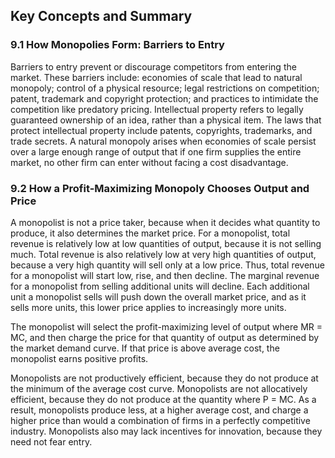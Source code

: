 ## Key Concepts and Summary

### 9.1 How Monopolies Form: Barriers to Entry

Barriers to entry prevent or discourage competitors from entering the
market. These barriers include: economies of scale that lead to natural
monopoly; control of a physical resource; legal restrictions on
competition; patent, trademark and copyright protection; and practices
to intimidate the competition like predatory pricing. Intellectual
property refers to legally guaranteed ownership of an idea, rather than
a physical item. The laws that protect intellectual property include
patents, copyrights, trademarks, and trade secrets. A natural monopoly
arises when economies of scale persist over a large enough range of
output that if one firm supplies the entire market, no other firm can
enter without facing a cost disadvantage.

### 9.2 How a Profit-Maximizing Monopoly Chooses Output and Price

A monopolist is not a price taker, because when it decides what quantity
to produce, it also determines the market price. For a monopolist, total
revenue is relatively low at low quantities of output, because it is not
selling much. Total revenue is also relatively low at very high
quantities of output, because a very high quantity will sell only at a
low price. Thus, total revenue for a monopolist will start low, rise,
and then decline. The marginal revenue for a monopolist from selling
additional units will decline. Each additional unit a monopolist sells
will push down the overall market price, and as it sells more units,
this lower price applies to increasingly more units.

The monopolist will select the profit-maximizing level of output where
MR = MC, and then charge the price for that quantity of output as
determined by the market demand curve. If that price is above average
cost, the monopolist earns positive profits.

Monopolists are not productively efficient, because they do not produce
at the minimum of the average cost curve. Monopolists are not
allocatively efficient, because they do not produce at the quantity
where P = MC. As a result, monopolists produce less, at a higher average
cost, and charge a higher price than would a combination of firms in a
perfectly competitive industry. Monopolists also may lack incentives for
innovation, because they need not fear entry.
